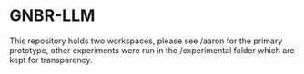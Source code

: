 # GNBR-LLM

This repository holds two workspaces, please see /aaron for the primary prototype, other experiments were run in the /experimental folder which are kept for transparency.